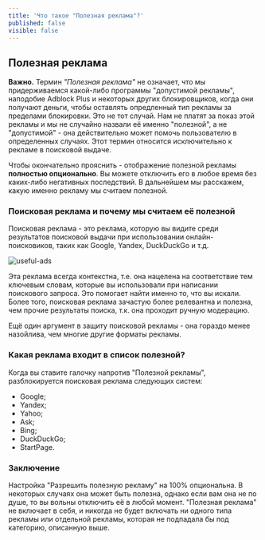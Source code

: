 ```yaml
---
title: 'Что такое "Полезная реклама"?'
published: false
visible: false
---
```


## Полезная реклама

**Важно.** Термин *"Полезная реклама"* не означает, что мы придерживаемся какой-либо программы "допустимой рекламы", наподобие Adblock Plus и некоторых других блокировщиков, когда они получают деньги, чтобы оставлять опредленный тип рекламы за пределами блокировки. Это не тот случай. Нам не платят за показ этой рекламы и мы не случайно назвали её именно "полезной", а не "допустимой" - она действительно может помочь пользователю в определенных случаях. Этот термин относится исключительно к рекламе в поисковой выдаче.

Чтобы окончательно прояснить - отображение полезной рекламы **полностью опционально**. Вы можете отключить его в любое время без каких-либо негативных последствий. В дальнейшем мы расскажем, какую именно рекламу мы считаем полезной.

### Поисковая реклама и почему мы считаем её полезной

Поисковая реклама - это реклама, которую вы видите среди результатов поисковой выдачи при использовании онлайн-поисковиков, таких как Google, Yandex, DuckDuckGo и т.д. 

![useful-ads](https://user-images.githubusercontent.com/28726429/27696874-7465be6c-5cfb-11e7-9672-99d20e4567db.png)

Эта реклама всегда контекстна, т.е. она нацелена на соответствие тем ключевым словам, которые вы использовали при написании поискового запроса. Это помогает найти именно то, что вы искали. Более того, поисковая реклама зачастую более релевантна и полезна, чем прочие результаты поиска, т.к. она проходит ручную модерацию.

Ещё один аргумент в защиту поисковой рекламы - она гораздо менее назойлива, чем многие другие форматы рекламы.

### Какая реклама входит в список полезной?

Когда вы ставите галочку напротив "Полезной рекламы", разблокируется поисковая реклама следующих систем:

* Google;             
* Yandex;
* Yahoo;
* Ask;
* Bing;
* DuckDuckGo;
* StartPage.

### Заключение

Настройка "Разрешить полезную рекламу" на 100% опциональна. В некоторых случаях она может быть полезна, однако если вам она не по душе, то вы вольны отключить её в любой момент. "Полезная реклама" не включает в себя, и никогда не будет включать ни одного типа рекламы или отдельной рекламы, которая не подпадала бы под категорию, описанную выше.
